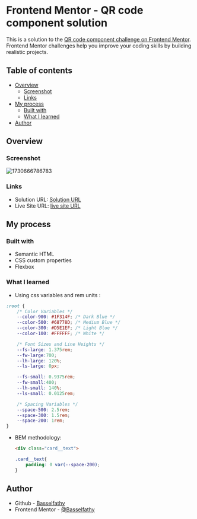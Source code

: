 # Frontend Mentor - QR code component solution

This is a solution to the [QR code component challenge on Frontend Mentor](https://www.frontendmentor.io/challenges/qr-code-component-iux_sIO_H). Frontend Mentor challenges help you improve your coding skills by building realistic projects.

## Table of contents

- [Overview](#overview)
  - [Screenshot](#screenshot)
  - [Links](#links)
- [My process](#my-process)
  - [Built with](#built-with)
  - [What I learned](#what-i-learned)
- [Author](#author)

## Overview

### Screenshot

![1730666786783](image/README-template/1730666786783.png)

### Links

- Solution URL: [Solution URL](https://github.com/Basselfathy/Frontend-Mentor-QR-Challenge)
- Live Site URL: [live site URL](https://basselfathy.github.io/Frontend-Mentor-QR-Challenge/)

## My process

### Built with

- Semantic HTML
- CSS custom properties
- Flexbox

### What I learned

* Using css variables and rem units :

```css
:root {
    /* Color Variables */
    --color-900: #1F314F; /* Dark Blue */
    --color-500: #68778D; /* Medium Blue */
    --color-300: #D5E1EF; /* Light Blue */
    --color-100: #FFFFFF; /* White */

    /* Font Sizes and Line Heights */
    --fs-large: 1.375rem;
    --fw-large:700;
    --lh-large: 120%;
    --ls-large: 0px;

    --fs-small: 0.9375rem;
    --fw-small:400;
    --lh-small: 140%;
    --ls-small: 0.0125rem;

    /* Spacing Variables */
    --space-500: 2.5rem;
    --space-300: 1.5rem;
    --space-200: 1rem;
}
```

* BEM methodology:

  ```html
  <div class="card__text">
  ```

  ```css
  .card__text{
      padding: 0 var(--space-200);
  }
  ```

## Author

- Github - [Basselfathy](https://github.com/Basselfathy)
- Frontend Mentor - [@Basselfathy](https://www.frontendmentor.io/profile/yourusername)
